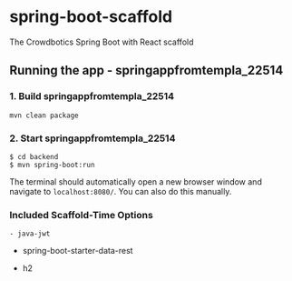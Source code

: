 # spring-boot-scaffold
The Crowdbotics Spring Boot with React scaffold

## Running the app - springappfromtempla_22514

### 1. Build springappfromtempla_22514
```
mvn clean package
```
### 2. Start springappfromtempla_22514
```
$ cd backend
$ mvn spring-boot:run
```


The terminal should automatically open a new browser window and navigate to `localhost:8080/`. You can also do this manually.

### Included Scaffold-Time Options

    - java-jwt






  - spring-boot-starter-data-rest



  - h2






